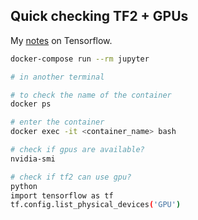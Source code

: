 ## Quick checking TF2 + GPUs

My [notes](https://dinhanhthi.com/tags#tensorflow) on Tensorflow.

``` bash
docker-compose run --rm jupyter

# in another terminal

# to check the name of the container
docker ps

# enter the container
docker exec -it <container_name> bash

# check if gpus are available?
nvidia-smi

# check if tf2 can use gpu?
python
import tensorflow as tf
tf.config.list_physical_devices('GPU')
```
